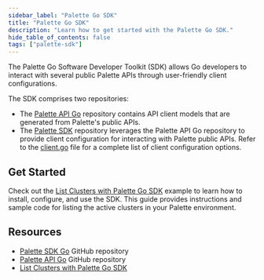 ```yaml
---
sidebar_label: "Palette Go SDK"
title: "Palette Go SDK"
description: "Learn how to get started with the Palette Go SDK."
hide_table_of_contents: false
tags: ["palette-sdk"]
---
```


The Palette Go Software Developer Toolkit (SDK) allows Go developers to interact with several public Palette APIs
through user-friendly client configurations.

The SDK comprises two repositories:

- The [Palette API Go](https://github.com/spectrocloud/palette-api-go) repository contains API client models that are
  generated from Palette's public APIs.
- The [Palette SDK](https://github.com/spectrocloud/palette-sdk-go) repository leverages the Palette API Go repository
  to provide client configuration for interacting with Palette public APIs. Refer to the
  [client.go](https://github.com/spectrocloud/palette-sdk-go/blob/main/client/client.go) file for a complete list of
  client configuration options.

## Get Started

Check out the [List Clusters with Palette Go SDK](./list-clusters-sdk.md) example to learn how to install, configure,
and use the SDK. This guide provides instructions and sample code for listing the active clusters in your Palette
environment.

## Resources

- [Palette SDK Go](https://github.com/spectrocloud/palette-sdk-go) GitHub repository
- [Palette API Go](https://github.com/spectrocloud/palette-api-go) GitHub repository
- [List Clusters with Palette Go SDK](./list-clusters-sdk.md)
